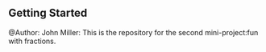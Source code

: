## Getting Started

@Author: John Miller: This is the repository for the second mini-project:fun with fractions.
